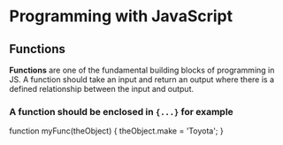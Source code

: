 # Programming with JavaScript

## Functions
**Functions** are one of the fundamental building blocks of programming in JS.
A function should take an input and return an output where there is a defined relationship between the input and output.
### A function should be enclosed in `{...}` for example
function myFunc(theObject) {
  theObject.make = 'Toyota';
}

